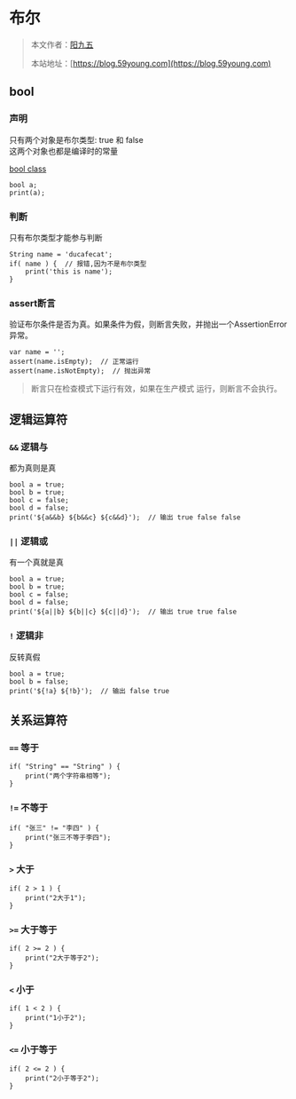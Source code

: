 # 布尔

> 本文作者：[阳九五](https://github.com/CN-YoungYang)
>
> 本站地址：[https://blog.59young.com](https://blog.59young.com)

## bool
### 声明
只有两个对象是布尔类型: true 和 false  
这两个对象也都是编译时的常量

[bool class](https://api.dartlang.org/stable/2.17.1/dart-core/bool-class.html)

```
bool a;
print(a);
```

### 判断
只有布尔类型才能参与判断
```
String name = 'ducafecat';
if( name ) {  // 报错,因为不是布尔类型
    print('this is name');
}
```

### assert断言
验证布尔条件是否为真。如果条件为假，则断言失败，并抛出一个AssertionError异常。
```
var name = '';
assert(name.isEmpty);  // 正常运行
assert(name.isNotEmpty);  // 抛出异常
```
> 断言只在检查模式下运行有效，如果在生产模式 运行，则断言不会执行。

## 逻辑运算符
### `&&` 逻辑与
都为真则是真
```
bool a = true;
bool b = true;
bool c = false;
bool d = false;
print('${a&&b} ${b&&c} ${c&&d}');  // 输出 true false false
```

### `||` 逻辑或
有一个真就是真
```
bool a = true;
bool b = true;
bool c = false;
bool d = false;
print('${a||b} ${b||c} ${c||d}');  // 输出 true true false
```

### `!` 逻辑非
反转真假
```
bool a = true;
bool b = false;
print('${!a} ${!b}');  // 输出 false true
```

## 关系运算符
### `==` 等于
```
if( "String" == "String" ) {
    print("两个字符串相等");
}
```

### `!=` 不等于
```
if( "张三" != "李四" ) {
    print("张三不等于李四");
}
```

### `>` 大于
```
if( 2 > 1 ) {
    print("2大于1");
}
```

### `>=` 大于等于
```
if( 2 >= 2 ) {
    print("2大于等于2");
}
```

### `<` 小于
```
if( 1 < 2 ) {
    print("1小于2");
}
```

### `<=` 小于等于
```
if( 2 <= 2 ) {
    print("2小于等于2");
}
```